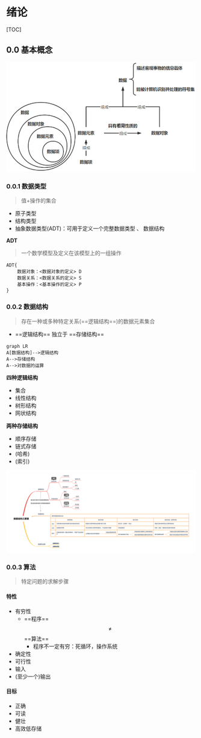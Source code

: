 # 绪论

[TOC]

<div STYLE="page-break-after: always;"></div>

## 0.0 基本概念

<img src="0-绪论.assets/image-20220122172609195.jpg" alt="image-20220122172609195" style="zoom: 67%;" />

### 0.0.1 数据类型

>   值+操作的集合

-   原子类型
-   结构类型
-   抽象数据类型(ADT)：可用于定义一个完整数据类型 、 数据结构

**ADT**

>   一个数学模型及定义在该模型上的一组操作

```
ADT{
	数据对象：<数据对象的定义> D
	数据关系：<数据关系的定义> S
	基本操作：<基本操作的定义> P
}
```

<div STYLE="page-break-after: always;"></div>

### 0.0.2 数据结构

>   存在一种或多种特定关系(==逻辑结构==)的数据元素集合

-   ==逻辑结构== 独立于 ==存储结构==

```mermaid
graph LR
A[数据结构]-->逻辑结构
A-->存储结构
A-->对数据的运算
```

**四种逻辑结构**

-   集合
-   线性结构
-   树形结构
-   网状结构

**两种存储结构**

-   顺序存储
-   链式存储
-   (哈希)
-   (索引)

![数据结构三要素](0-绪论.assets/数据结构三要素.png)

### 0.0.3 算法

>   特定问题的求解步骤

#### 特性

-   有穷性
    -   ==程序== $$\neq$$ ==算法==
        -   程序不一定有穷：死循环，操作系统
-   确定性
-   可行性
-   输入
-   (至少一个)输出

#### 目标

-   正确
-   可读
-   健壮
-   高效低存储
